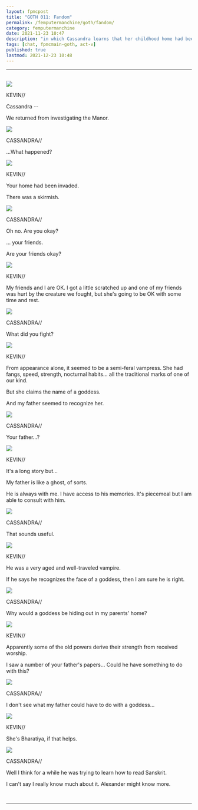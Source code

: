 ```yaml
---
layout: fpmcpost
title: "GOTH 011: Fandom"
permalink: /femputermanchine/goth/fandom/
category: femputermanchine
date: 2021-11-23 10:47
description: "in which Cassandra learns that her childhood home had been invaded"
tags: [chat, fpmcmain-goth, act-v]
published: true
lastmod: 2021-12-23 10:48
---
```

[//]: # ( 12/23/21  -added)

*****
<br>
<div class="chat-box">
<img src="{{ site.url }}/assets/tb/kevin-bluecoat.jpg" class="chat-portrait" />
<p class="ppl-sez">KEVIN//</p>
<p class="ppl-sez">Cassandra --</p>
<p class="ppl-sez">We returned from investigating the Manor.</p>
</div>

<div class="chat-box">
<img src="{{ site.url }}/assets/tb/cassandragoth.jpg" class="chat-portrait" />
<p class="ppl-sez">CASSANDRA//</p>
<p class="ppl-sez">...What happened?</p>
</div>

<div class="chat-box">
<img src="{{ site.url }}/assets/tb/kevin-bluecoat.jpg" class="chat-portrait" />
<p class="ppl-sez">KEVIN//</p>
<p class="ppl-sez">Your home had been invaded.</p>
<p class="ppl-sez">There was a skirmish.</p>
</div>

<div class="chat-box">
<img src="{{ site.url }}/assets/tb/cassandragoth.jpg" class="chat-portrait" />
<p class="ppl-sez">CASSANDRA//</p>
<p class="ppl-sez">Oh no. Are you okay?</p>
<p class="ppl-sez">... your friends.</p>
<p class="ppl-sez">Are your friends okay?</p>
</div>

<div class="chat-box">
<img src="{{ site.url }}/assets/tb/kevin-bluecoat.jpg" class="chat-portrait" />
<p class="ppl-sez">KEVIN//</p>
<p class="ppl-sez">My friends and I are OK. I got a little scratched up and one of my friends was hurt by the creature we fought, but she's going to be OK with some time and rest.</p>
</div>

<div class="chat-box">
<img src="{{ site.url }}/assets/tb/cassandragoth.jpg" class="chat-portrait" />
<p class="ppl-sez">CASSANDRA//</p>
<p class="ppl-sez">What did you fight?</p>
</div>

<div class="chat-box">
<img src="{{ site.url }}/assets/tb/kevin-bluecoat.jpg" class="chat-portrait" />
<p class="ppl-sez">KEVIN//</p>
<p class="ppl-sez">From appearance alone, it seemed to be a semi-feral vampress. She had fangs, speed, strength, nocturnal habits... all the traditional marks of one of our kind.</p>
<p class="ppl-sez">But she claims the name of a goddess.</p>
<p class="ppl-sez">And my father seemed to recognize her.</p>
</div>

<div class="chat-box">
<img src="{{ site.url }}/assets/tb/cassandragoth.jpg" class="chat-portrait" />
<p class="ppl-sez">CASSANDRA//</p>
<p class="ppl-sez">Your father...?</p>
</div>

<div class="chat-box">
<img src="{{ site.url }}/assets/tb/kevin-bluecoat.jpg" class="chat-portrait" />
<p class="ppl-sez">KEVIN//</p>
<p class="ppl-sez">It's a long story but...</p>
<p class="ppl-sez">My father is like a ghost, of sorts.</p>
<p class="ppl-sez">He is always with me. I have access to his memories. It's piecemeal but I am able to consult with him.</p>
</div>

<div class="chat-box">
<img src="{{ site.url }}/assets/tb/cassandragoth.jpg" class="chat-portrait" />
<p class="ppl-sez">CASSANDRA//</p>
<p class="ppl-sez">That sounds useful.</p>
</div>

<div class="chat-box">
<img src="{{ site.url }}/assets/tb/kevin-bluecoat.jpg" class="chat-portrait" />
<p class="ppl-sez">KEVIN//</p>
<p class="ppl-sez">He was a very aged and well-traveled vampire.</p>
<p class="ppl-sez">If he says he recognizes the face of a goddess, then I am sure he is right.</p>
</div>

<div class="chat-box">
<img src="{{ site.url }}/assets/tb/cassandragoth.jpg" class="chat-portrait" />
<p class="ppl-sez">CASSANDRA//</p>
<p class="ppl-sez">Why would a goddess be hiding out in my parents' home?</p>
</div>

<div class="chat-box">
<img src="{{ site.url }}/assets/tb/kevin-bluecoat.jpg" class="chat-portrait" />
<p class="ppl-sez">KEVIN//</p>
<p class="ppl-sez">Apparently some of the old powers derive their strength from received worship.</p>
<p class="ppl-sez">I saw a number of your father's papers... Could he have something to do with this?</p>
</div>

<div class="chat-box">
<img src="{{ site.url }}/assets/tb/cassandragoth.jpg" class="chat-portrait" />
<p class="ppl-sez">CASSANDRA//</p>
<p class="ppl-sez">I don't see what my father could have to do with a goddess...</p>
</div>

<div class="chat-box">
<img src="{{ site.url }}/assets/tb/kevin-bluecoat.jpg" class="chat-portrait" />
<p class="ppl-sez">KEVIN//</p>
<p class="ppl-sez">She's Bharatiya, if that helps.</p>
</div>

<div class="chat-box">
<img src="{{ site.url }}/assets/tb/cassandragoth.jpg" class="chat-portrait" />
<p class="ppl-sez">CASSANDRA//</p>
<p class="ppl-sez">Well I think for a while he was trying to learn how to read Sanskrit.</p>
<p class="ppl-sez">I can't say I really know much about it. Alexander might know more.</p>
</div>
<br>

*****

